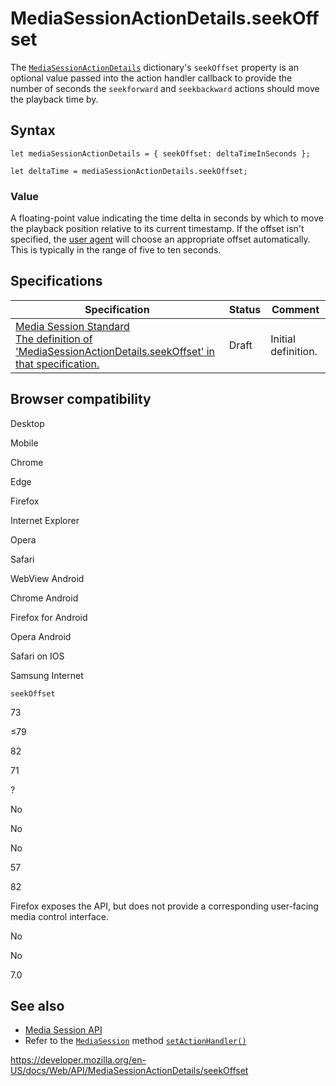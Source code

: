 MediaSessionActionDetails.seekOffset
====================================

The [`MediaSessionActionDetails`](../mediasessionactiondetails) dictionary's `seekOffset` property is an optional value passed into the action handler callback to provide the number of seconds the `seekforward` and `seekbackward` actions should move the playback time by.

Syntax
------

    let mediaSessionActionDetails = { seekOffset: deltaTimeInSeconds };

    let deltaTime = mediaSessionActionDetails.seekOffset;

### Value

A floating-point value indicating the time delta in seconds by which to move the playback position relative to its current timestamp. If the offset isn't specified, the [user agent](https://developer.mozilla.org/en-US/docs/Glossary/User_agent) will choose an appropriate offset automatically. This is typically in the range of five to ten seconds.

Specifications
--------------

<table><thead><tr class="header"><th>Specification</th><th>Status</th><th>Comment</th></tr></thead><tbody><tr class="odd"><td><a href="https://w3c.github.io/mediasession/#dom-mediasessionactiondetails-seekoffset">Media Session Standard<br />
<span class="small">The definition of 'MediaSessionActionDetails.seekOffset' in that specification.</span></a></td><td><span class="spec-draft">Draft</span></td><td>Initial definition.</td></tr></tbody></table>

Browser compatibility
---------------------

Desktop

Mobile

Chrome

Edge

Firefox

Internet Explorer

Opera

Safari

WebView Android

Chrome Android

Firefox for Android

Opera Android

Safari on IOS

Samsung Internet

`seekOffset`

73

≤79

82

71

?

No

No

No

57

82

Firefox exposes the API, but does not provide a corresponding user-facing media control interface.

No

No

7.0

See also
--------

-   [Media Session API](../media_session_api)
-   Refer to the [`MediaSession`](../mediasession) method [`setActionHandler()`](../mediasession/setactionhandler)

<a href="https://developer.mozilla.org/en-US/docs/Web/API/MediaSessionActionDetails/seekOffset" class="_attribution-link">https://developer.mozilla.org/en-US/docs/Web/API/MediaSessionActionDetails/seekOffset</a>
